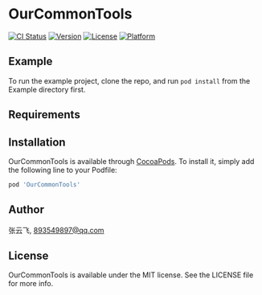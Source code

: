 # OurCommonTools

[![CI Status](https://img.shields.io/travis/张云飞/OurCommonTools.svg?style=flat)](https://travis-ci.org/张云飞/OurCommonTools)
[![Version](https://img.shields.io/cocoapods/v/OurCommonTools.svg?style=flat)](https://cocoapods.org/pods/OurCommonTools)
[![License](https://img.shields.io/cocoapods/l/OurCommonTools.svg?style=flat)](https://cocoapods.org/pods/OurCommonTools)
[![Platform](https://img.shields.io/cocoapods/p/OurCommonTools.svg?style=flat)](https://cocoapods.org/pods/OurCommonTools)

## Example

To run the example project, clone the repo, and run `pod install` from the Example directory first.

## Requirements

## Installation

OurCommonTools is available through [CocoaPods](https://cocoapods.org). To install
it, simply add the following line to your Podfile:

```ruby
pod 'OurCommonTools'
```

## Author

张云飞, 893549897@qq.com

## License

OurCommonTools is available under the MIT license. See the LICENSE file for more info.
